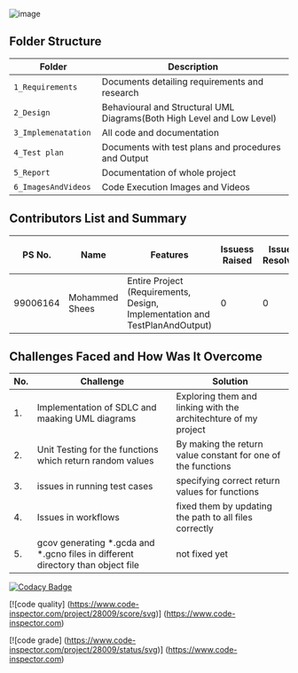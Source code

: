 ![image](https://p.kindpng.com/picc/s/337-3373588_mac-calculator-icon-transparent-background-hd-png-download.png)


## Folder Structure
Folder                   | Description
-------------------------| -----------------------------------------
`1_Requirements`         | Documents detailing requirements and research
`2_Design      `         | Behavioural and Structural UML Diagrams(Both High Level and Low Level)
`3_Implemenatation `     | All code and documentation
`4_Test plan     `       | Documents with test plans and procedures and Output
`5_Report`               | Documentation of whole project
`6_ImagesAndVideos`      | Code Execution Images and Videos


## Contributors List and Summary

PS No. |  Name               |    Features    | Issuess Raised |Issues Resolved|No Test Cases|Test Case Pass
-------|---------------------|----------------|----------------|---------------|-------------|--------------
99006164 | Mohammed Shees  | Entire Project (Requirements, Design, Implementation and TestPlanAndOutput)  | 0        |0  |20 Overall Test cases  | All Passed     



## Challenges Faced and How Was It Overcome
| No. | Challenge | Solution
|-----|-----------|--------
|1. | Implementation of SDLC and maaking UML diagrams | Exploring them and linking with the architechture of my project 
|2. | Unit Testing for the functions which return random values | By making the return value constant for one of the functions |
|3. | issues in running test cases | specifying correct return values for functions
|4. | Issues in workflows | fixed them by updating the path to all files correctly
|5. |gcov generating *.gcda and *.gcno files in different directory than object file| not fixed yet|


[![Codacy Badge](https://app.codacy.com/project/badge/Grade/ccb52338459148bc87268e3ed1df1491)](https://www.codacy.com/gh/mohammed-shees/stepin_area-calculator/dashboard?utm_source=github.com&amp;utm_medium=referral&amp;utm_content=mohammed-shees/stepin_area-calculator&amp;utm_campaign=Badge_Grade)

[![code quality] (https://www.code-inspector.com/project/28009/score/svg)] (https://www.code-inspector.com)



[![code grade] (https://www.code-inspector.com/project/28009/status/svg)] (https://www.code-inspector.com)
